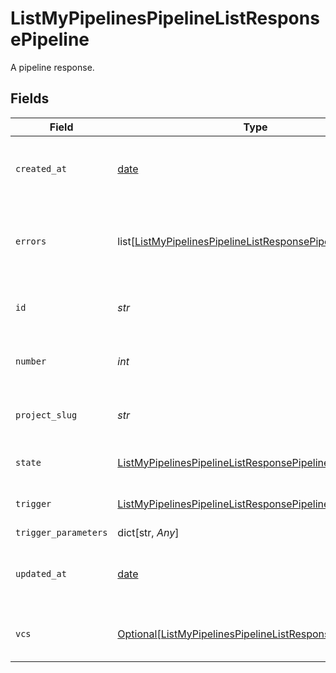 # ListMyPipelinesPipelineListResponsePipeline

A pipeline response.


## Fields

| Field                                                                                                                                   | Type                                                                                                                                    | Required                                                                                                                                | Description                                                                                                                             | Example                                                                                                                                 |
| --------------------------------------------------------------------------------------------------------------------------------------- | --------------------------------------------------------------------------------------------------------------------------------------- | --------------------------------------------------------------------------------------------------------------------------------------- | --------------------------------------------------------------------------------------------------------------------------------------- | --------------------------------------------------------------------------------------------------------------------------------------- |
| `created_at`                                                                                                                            | [date](https://docs.python.org/3/library/datetime.html#date-objects)                                                                    | :heavy_check_mark:                                                                                                                      | The date and time the pipeline was created.                                                                                             |                                                                                                                                         |
| `errors`                                                                                                                                | list[[ListMyPipelinesPipelineListResponsePipelineErrors](../../models/operations/listmypipelinespipelinelistresponsepipelineerrors.md)] | :heavy_check_mark:                                                                                                                      | A sequence of errors that have occurred within the pipeline.                                                                            |                                                                                                                                         |
| `id`                                                                                                                                    | *str*                                                                                                                                   | :heavy_check_mark:                                                                                                                      | The unique ID of the pipeline.                                                                                                          | 5034460f-c7c4-4c43-9457-de07e2029e7b                                                                                                    |
| `number`                                                                                                                                | *int*                                                                                                                                   | :heavy_check_mark:                                                                                                                      | The number of the pipeline.                                                                                                             | 25                                                                                                                                      |
| `project_slug`                                                                                                                          | *str*                                                                                                                                   | :heavy_check_mark:                                                                                                                      | The project-slug for the pipeline.                                                                                                      | gh/CircleCI-Public/api-preview-docs                                                                                                     |
| `state`                                                                                                                                 | [ListMyPipelinesPipelineListResponsePipelineState](../../models/operations/listmypipelinespipelinelistresponsepipelinestate.md)         | :heavy_check_mark:                                                                                                                      | The current state of the pipeline.                                                                                                      |                                                                                                                                         |
| `trigger`                                                                                                                               | [ListMyPipelinesPipelineListResponsePipelineTrigger](../../models/operations/listmypipelinespipelinelistresponsepipelinetrigger.md)     | :heavy_check_mark:                                                                                                                      | A summary of the trigger.                                                                                                               |                                                                                                                                         |
| `trigger_parameters`                                                                                                                    | dict[str, *Any*]                                                                                                                        | :heavy_minus_sign:                                                                                                                      | N/A                                                                                                                                     |                                                                                                                                         |
| `updated_at`                                                                                                                            | [date](https://docs.python.org/3/library/datetime.html#date-objects)                                                                    | :heavy_minus_sign:                                                                                                                      | The date and time the pipeline was last updated.                                                                                        |                                                                                                                                         |
| `vcs`                                                                                                                                   | [Optional[ListMyPipelinesPipelineListResponsePipelineVcs]](../../models/operations/listmypipelinespipelinelistresponsepipelinevcs.md)   | :heavy_minus_sign:                                                                                                                      | VCS information for the pipeline.                                                                                                       |                                                                                                                                         |